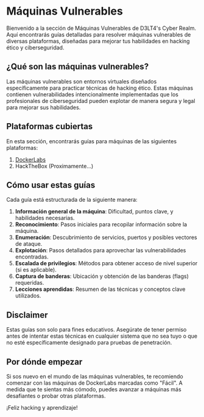 # Máquinas Vulnerables

Bienvenido a la sección de Máquinas Vulnerables de D3LT4's Cyber Realm. Aquí encontrarás guías detalladas para resolver máquinas vulnerables de diversas plataformas, diseñadas para mejorar tus habilidades en hacking ético y ciberseguridad.

## ¿Qué son las máquinas vulnerables?

Las máquinas vulnerables son entornos virtuales diseñados específicamente para practicar técnicas de hacking ético. Estas máquinas contienen vulnerabilidades intencionalmente implementadas que los profesionales de ciberseguridad pueden explotar de manera segura y legal para mejorar sus habilidades.

## Plataformas cubiertas

En esta sección, encontrarás guías para máquinas de las siguientes plataformas:

1. [DockerLabs](./dockerlabs/)
2. HackTheBox (Proximamente...)

## Cómo usar estas guías

Cada guía está estructurada de la siguiente manera:

1. **Información general de la máquina**: Dificultad, puntos clave, y habilidades necesarias.
2. **Reconocimiento**: Pasos iniciales para recopilar información sobre la máquina.
3. **Enumeración**: Descubrimiento de servicios, puertos y posibles vectores de ataque.
4. **Explotación**: Pasos detallados para aprovechar las vulnerabilidades encontradas.
5. **Escalada de privilegios**: Métodos para obtener acceso de nivel superior (si es aplicable).
6. **Captura de banderas**: Ubicación y obtención de las banderas (flags) requeridas.
7. **Lecciones aprendidas**: Resumen de las técnicas y conceptos clave utilizados.

## Disclaimer

Estas guías son solo para fines educativos. Asegúrate de tener permiso antes de intentar estas técnicas en cualquier sistema que no sea tuyo o que no esté específicamente designado para pruebas de penetración.

## Por dónde empezar

Si sos nuevo en el mundo de las máquinas vulnerables, te recomiendo comenzar con las máquinas de DockerLabs marcadas como "Fácil". A medida que te sientas más cómodo, puedes avanzar a máquinas más desafiantes o probar otras plataformas.

¡Feliz hacking y aprendizaje!